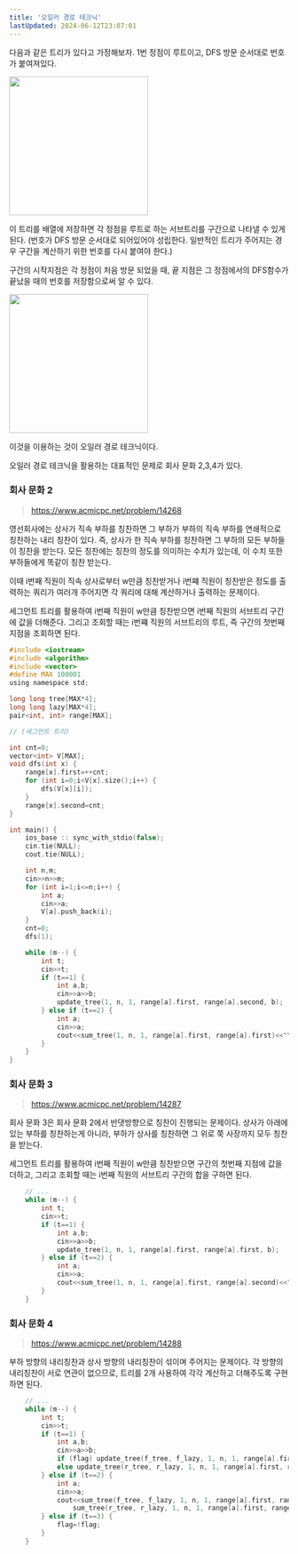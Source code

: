 ```yaml
---
title: '오일러 경로 테크닉'
lastUpdated: 2024-06-12T23:07:01
---
```

다음과 같은 트리가 있다고 가정해보자. 1번 정점이 루트이고, DFS 방문 순서대로 번호가 붙여져있다.

<img src="https://github.com/rlaisqls/TIL/assets/81006587/44175487-7068-41db-8926-e3e4fb207471" style="height: 250px"/>

이 트리를 배열에 저장하면 각 정점을 루트로 하는 서브트리를 구간으로 나타낼 수 있게 된다. (번호가 DFS 방문 순서대로 되어있어야 성립한다. 일반적인 트리가 주어지는 경우 구간을 계산하기 위한 번호를 다시 붙여야 한다.)

구간의 시작지점은 각 정점이 처음 방문 되었을 때, 끝 지점은 그 정점에서의 DFS함수가 끝났을 때의 번호를 저장함으로써 알 수 있다.
 
<img src="https://github.com/rlaisqls/TIL/assets/81006587/159d2794-e1eb-43a9-9147-8963b1dbdf11" style="height: 250px"/>

이것을 이용하는 것이 오일러 경로 테크닉이다.

오일러 경로 테크닉을 활용하는 대표적인 문제로 회사 문화 2,3,4가 있다.

### 회사 문화 2

> https://www.acmicpc.net/problem/14268

영선회사에는 상사가 직속 부하를 칭찬하면 그 부하가 부하의 직속 부하를 연쇄적으로 칭찬하는 내리 칭찬이 있다. 즉, 상사가 한 직속 부하를 칭찬하면 그 부하의 모든 부하들이 칭찬을 받는다. 모든 칭찬에는 칭찬의 정도를 의미하는 수치가 있는데, 이 수치 또한 부하들에게 똑같이 칭찬 받는다.

이때 i번째 직원이 직속 상사로부터 w만큼 칭찬받거나 i번쨰 직원이 칭찬받은 정도를 출력하는 쿼리가 여러개 주어지면 각 쿼리에 대해 계산하거나 출력하는 문제이다.

세그먼트 트리를 활용하여 i번째 직원이 w만큼 칭찬받으면 i번째 직원의 서브트리 구간에 값을 더해준다. 그리고 조회할 때는 i번쨰 직원의 서브트리의 루트, 즉 구간의 첫번째 지점을 조회하면 된다.

```c
#include <iostream>
#include <algorithm>
#include <vector>
#define MAX 100001
using namespace std;

long long tree[MAX*4];
long long lazy[MAX*4];
pair<int, int> range[MAX];

// (세그먼트 트리)

int cnt=0;
vector<int> V[MAX];
void dfs(int x) {
    range[x].first=++cnt;
    for (int i=0;i<V[x].size();i++) {
        dfs(V[x][i]);
    }
    range[x].second=cnt;
}

int main() {
    ios_base :: sync_with_stdio(false);
    cin.tie(NULL);
    cout.tie(NULL);

    int n,m;
    cin>>n>>m;
    for (int i=1;i<=n;i++) {
        int a;
        cin>>a;
        V[a].push_back(i);
    }
    cnt=0;
    dfs(1);

    while (m--) {
        int t;
        cin>>t;
        if (t==1) {
            int a,b;
            cin>>a>>b;
            update_tree(1, n, 1, range[a].first, range[a].second, b);
        } else if (t==2) {
            int a;
            cin>>a;
            cout<<sum_tree(1, n, 1, range[a].first, range[a].first)<<"\n";
        }
    }
}
```

### 회사 문화 3

> https://www.acmicpc.net/problem/14287

회사 문화 3은 회사 문화 2에서 반댓방향으로 칭찬이 진행되는 문제이다. 상사가 아래에 있는 부하를 칭찬하는게 아니라, 부하가 상사를 칭찬하면 그 위로 쭉 사장까지 모두 칭찬을 받는다.

세그먼트 트리를 활용하여 i번째 직원이 w만큼 칭찬받으면 구간의 첫번째 지점에 값을 더하고, 그리고 조회할 때는 i번째 직원의 서브트리 구간의 합을 구하면 된다.

```c
    // ...
    while (m--) {
        int t;
        cin>>t;
        if (t==1) {
            int a,b;
            cin>>a>>b;
            update_tree(1, n, 1, range[a].first, range[a].first, b);
        } else if (t==2) {
            int a;
            cin>>a;
            cout<<sum_tree(1, n, 1, range[a].first, range[a].second)<<"\n";
        }
    }
```

### 회사 문화 4

> https://www.acmicpc.net/problem/14288

부하 방향의 내리칭찬과 상사 방향의 내리칭찬이 섞이며 주어지는 문제이다. 각 방향의 내리칭찬이 서로 연관이 없으므로, 트리를 2개 사용하여 각각 계산하고 더해주도록 구현하면 된다.


```c
    // ...
    while (m--) {
        int t;
        cin>>t;
        if (t==1) {
            int a,b;
            cin>>a>>b;
            if (flag) update_tree(f_tree, f_lazy, 1, n, 1, range[a].first, range[a].second, b);
            else update_tree(r_tree, r_lazy, 1, n, 1, range[a].first, range[a].first, b);
        } else if (t==2) {
            int a;
            cin>>a;
            cout<<sum_tree(f_tree, f_lazy, 1, n, 1, range[a].first, range[a].first) +
                sum_tree(r_tree, r_lazy, 1, n, 1, range[a].first, range[a].second)<<"\n";
        } else if (t==3) {
            flag=!flag;
        }
    }
```